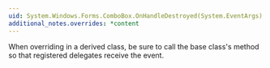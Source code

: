 ```yaml
---
uid: System.Windows.Forms.ComboBox.OnHandleDestroyed(System.EventArgs)
additional_notes.overrides: *content
---
```


<p>When overriding <xref href="System.Windows.Forms.ComboBox.OnHandleDestroyed(System.EventArgs)"></xref> in a derived class, be sure to call the base class's <xref href="System.Windows.Forms.ComboBox.OnHandleDestroyed(System.EventArgs)"></xref> method so that registered delegates receive the event.</p>


